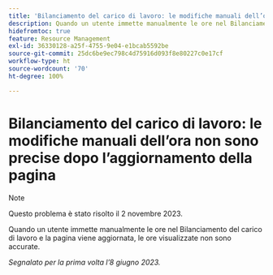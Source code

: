 ```yaml
---
title: 'Bilanciamento del carico di lavoro: le modifiche manuali dell’ora non sono precise dopo l’aggiornamento della pagina'
description: Quando un utente immette manualmente le ore nel Bilanciamento del carico di lavoro e la pagina viene aggiornata, le ore visualizzate non sono accurate.
hidefromtoc: true
feature: Resource Management
exl-id: 36330128-a25f-4755-9e04-e1bcab5592be
source-git-commit: 25dc6be9ec798c4d75916d093f8e80227c0e17cf
workflow-type: ht
source-wordcount: '70'
ht-degree: 100%

---
```


# Bilanciamento del carico di lavoro: le modifiche manuali dell’ora non sono precise dopo l’aggiornamento della pagina

>[!NOTE]
>
>Questo problema è stato risolto il 2 novembre 2023.

Quando un utente immette manualmente le ore nel Bilanciamento del carico di lavoro e la pagina viene aggiornata, le ore visualizzate non sono accurate.

_Segnalato per la prima volta l’8 giugno 2023._
